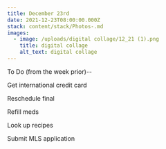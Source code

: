 ```yaml
---
title: December 23rd
date: 2021-12-23T08:00:00.000Z
stack: content/stack/Photos-.md
images:
  - image: /uploads/digital collage/12_21 (1).png
    title: digital collage
    alt_text: digital collage
---
```


To Do (from the week prior)--

Get international credit card

Reschedule final

Refill meds

Look up recipes

Submit MLS application
